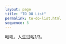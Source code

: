 ```yaml
---
layout: page
title: "TO DO List"
permalink: to-do-list.html
sequence: 5
---
```


<style>
  .most-valuable-link {
    margin-bottom: 1.2rem;
    display: grid;
    grid-template-columns: repeat(2, 1fr);
    grid-template-rows: repeat(2, 1fr);
    grid-gap: 10px;
  }
  .most-valuable-link .mvl-link {
    display: flex;
    flex-direction: column;
    justify-content: center;
    position: relative;
    padding-left: 85px;
    height: 80px;
    width: 100%;
    color: inherit;
  }
  .most-valuable-link .mvl-link:hover {
    background-color: rgba(220, 50, 47, 0.1);
    border-bottom: 0;
  }
  .most-valuable-link .mvl-link img {
    position: absolute;
    top: 10px;
    left: 10px;
    margin-bottom: 0;
    width: 60px;
    height: 60px;
    border-radius: 50%;
  }
  .most-valuable-link .mvl-link h4 {
    margin: 0 0 10px 0;
    line-height: 1.2rem;
  }
  .most-valuable-link .mvl-link div {
    font-size: 0.9rem;
    line-height: 1.2rem;
    white-space: nowrap;
    overflow: hidden;
    text-overflow: ellipsis;
  }
</style>

呕吼，人生过咗1/3。